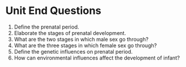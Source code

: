 # Unit End Questions
1. Define the prenatal period.
1. Elaborate the stages of prenatal development.
1. What are the two stages in which male sex go through?
1. What are the three stages in which female sex go through?
1. Define the genetic influences on prenatal period.
1. How can environmental influences affect the development of infant?
